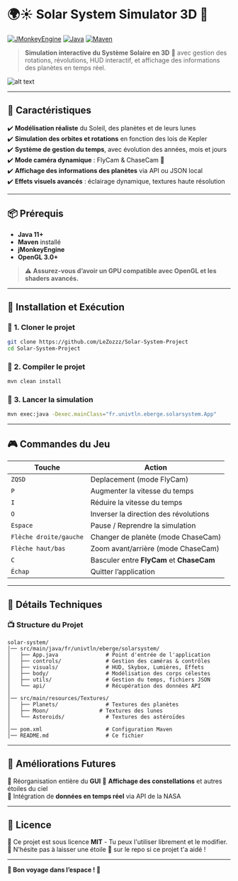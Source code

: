 # 🌍☀️ Solar System Simulator 3D 🚀

[![JMonkeyEngine](https://img.shields.io/badge/Engine-jMonkeyEngine-blue?style=for-the-badge&logo=java)](https://jmonkeyengine.org/)
[![Java](https://img.shields.io/badge/Java-11+-red?style=for-the-badge&logo=java)](https://www.oracle.com/java/)
[![Maven](https://img.shields.io/badge/Build-Maven-yellow?style=for-the-badge&logo=apache-maven)](https://maven.apache.org/)

> **Simulation interactive du Système Solaire en 3D** 🌌 avec gestion des rotations, révolutions, HUD interactif, et affichage des informations des planètes en temps réel.

![alt text](https://fr.wikipedia.org/wiki/Syst%C3%A8me_solaire#/media/Fichier:Solar_System_true_color.jpg)

---

## 🎯 **Caractéristiques**
✔️ **Modélisation réaliste** du Soleil, des planètes et de leurs lunes  
✔️ **Simulation des orbites et rotations** en fonction des lois de Kepler  
✔️ **Système de gestion du temps**, avec évolution des années, mois et jours  
✔️ **Mode caméra dynamique** : FlyCam & ChaseCam 🚀  
✔️ **Affichage des informations des planètes** via API ou JSON local  
✔️ **Effets visuels avancés** : éclairage dynamique, textures haute résolution  

---

## 📦 **Prérequis**
- **Java 11+**  
- **Maven** installé  
- **jMonkeyEngine**  
- **OpenGL 3.0+**  

> ⚠️ **Assurez-vous d’avoir un GPU compatible avec OpenGL et les shaders avancés.**

---

## 🚀 **Installation et Exécution**
### 🔹 **1. Cloner le projet**
```bash
git clone https://github.com/LeZozzz/Solar-System-Project
cd Solar-System-Project
```

### 🔹 **2. Compiler le projet**
```bash
mvn clean install
```

### 🔹 **3. Lancer la simulation**
```bash
mvn exec:java -Dexec.mainClass="fr.univtln.eberge.solarsystem.App"
```

---

## 🎮 **Commandes du Jeu**
| Touche | Action |
|--------|--------|
| `ZQSD` | Deplacement (mode FlyCam) |
| `P` | Augmenter la vitesse du temps |
| `I` | Réduire la vitesse du temps |
| `O` | Inverser la direction des révolutions |
| `Espace` | Pause / Reprendre la simulation |
| `Flèche droite/gauche` | Changer de planète (mode ChaseCam) |
| `Flèche haut/bas` | Zoom avant/arrière (mode ChaseCam) |
| `C` | Basculer entre **FlyCam** et **ChaseCam** |
| `Échap` | Quitter l’application |

---

## 🌌 **Détails Techniques**
### 📺 **Structure du Projet**
```
solar-system/
│── src/main/java/fr/univtln/eberge/solarsystem/
│   ├── App.java               # Point d'entrée de l'application
│   ├── controls/              # Gestion des caméras & contrôles
│   ├── visuals/               # HUD, Skybox, Lumières, Effets
│   ├── body/                  # Modélisation des corps célestes
│   ├── utils/                 # Gestion du temps, fichiers JSON
│   └── api/                   # Récupération des données API
│
│── src/main/resources/Textures/
│   ├── Planets/               # Textures des planètes
│   ├── Moon/                # Textures des lunes
│   └── Asteroids/             # Textures des astéroïdes
│
│── pom.xml                    # Configuration Maven
│── README.md                  # Ce fichier
```

---

## 🌟 **Améliorations Futures**
🔹 Réorganisation entière du **GUI**
🔹 **Affichage des constellations** et autres étoiles du ciel  
🔹 Intégration de **données en temps réel** via API de la NASA  

---

## 📝 **Licence**
📝 Ce projet est sous licence **MIT** - Tu peux l'utiliser librement et le modifier.  
🌟 N'hésite pas à laisser une étoile 🌟 sur le repo si ce projet t'a aidé !

---

**🚀 Bon voyage dans l’espace ! 🚀**


